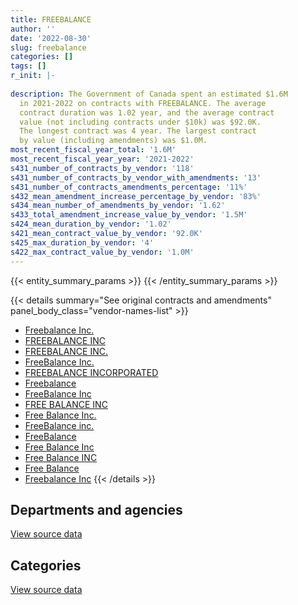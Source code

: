 ```yaml
---
title: FREEBALANCE
author: ''
date: '2022-08-30'
slug: freebalance
categories: []
tags: []
r_init: |-
  
description: The Government of Canada spent an estimated $1.6M
  in 2021-2022 on contracts with FREEBALANCE. The average
  contract duration was 1.02 year, and the average contract
  value (not including contracts under $10k) was $92.0K.
  The longest contract was 4 year. The largest contract
  by value (including amendments) was $1.0M.
most_recent_fiscal_year_total: '1.6M'
most_recent_fiscal_year_year: '2021-2022'
s431_number_of_contracts_by_vendor: '118'
s431_number_of_contracts_by_vendor_with_amendments: '13'
s431_number_of_contracts_amendments_percentage: '11%'
s432_mean_amendment_increase_percentage_by_vendor: '83%'
s434_mean_number_of_amendments_by_vendor: '1.62'
s433_total_amendment_increase_value_by_vendor: '1.5M'
s424_mean_duration_by_vendor: '1.02'
s421_mean_contract_value_by_vendor: '92.0K'
s425_max_duration_by_vendor: '4'
s422_max_contract_value_by_vendor: '1.0M'
---
```


<script src="/rmarkdown-libs/htmlwidgets/htmlwidgets.js"></script>
<link href="/rmarkdown-libs/datatables-css/datatables-crosstalk.css" rel="stylesheet" />
<script src="/rmarkdown-libs/datatables-binding/datatables.js"></script>
<script src="/rmarkdown-libs/jquery/jquery-3.6.0.min.js"></script>
<link href="/rmarkdown-libs/dt-core-bootstrap/css/dataTables.bootstrap.min.css" rel="stylesheet" />
<link href="/rmarkdown-libs/dt-core-bootstrap/css/dataTables.bootstrap.extra.css" rel="stylesheet" />
<script src="/rmarkdown-libs/dt-core-bootstrap/js/jquery.dataTables.min.js"></script>
<script src="/rmarkdown-libs/dt-core-bootstrap/js/dataTables.bootstrap.min.js"></script>
<link href="/rmarkdown-libs/crosstalk/css/crosstalk.min.css" rel="stylesheet" />
<script src="/rmarkdown-libs/crosstalk/js/crosstalk.min.js"></script>
<script src="/rmarkdown-libs/htmlwidgets/htmlwidgets.js"></script>
<link href="/rmarkdown-libs/datatables-css/datatables-crosstalk.css" rel="stylesheet" />
<script src="/rmarkdown-libs/datatables-binding/datatables.js"></script>
<script src="/rmarkdown-libs/jquery/jquery-3.6.0.min.js"></script>
<link href="/rmarkdown-libs/dt-core-bootstrap/css/dataTables.bootstrap.min.css" rel="stylesheet" />
<link href="/rmarkdown-libs/dt-core-bootstrap/css/dataTables.bootstrap.extra.css" rel="stylesheet" />
<script src="/rmarkdown-libs/dt-core-bootstrap/js/jquery.dataTables.min.js"></script>
<script src="/rmarkdown-libs/dt-core-bootstrap/js/dataTables.bootstrap.min.js"></script>
<link href="/rmarkdown-libs/crosstalk/css/crosstalk.min.css" rel="stylesheet" />
<script src="/rmarkdown-libs/crosstalk/js/crosstalk.min.js"></script>

{{< entity_summary_params >}}
{{< /entity_summary_params >}}

{{< details summary="See original contracts and amendments" panel_body_class="vendor-names-list" >}}
- [Freebalance Inc.](https://search.open.canada.ca/en/ct/?sort=contract_value_f%20desc&page=1&search_text=%22Freebalance%20Inc.%22)
- [FREEBALANCE INC](https://search.open.canada.ca/en/ct/?sort=contract_value_f%20desc&page=1&search_text=%22FREEBALANCE%20INC%22)
- [FREEBALANCE INC.](https://search.open.canada.ca/en/ct/?sort=contract_value_f%20desc&page=1&search_text=%22FREEBALANCE%20INC.%22)
- [FreeBalance Inc.](https://search.open.canada.ca/en/ct/?sort=contract_value_f%20desc&page=1&search_text=%22FreeBalance%20Inc.%22)
- [FREEBALANCE INCORPORATED](https://search.open.canada.ca/en/ct/?sort=contract_value_f%20desc&page=1&search_text=%22FREEBALANCE%20INCORPORATED%22)
- [Freebalance](https://search.open.canada.ca/en/ct/?sort=contract_value_f%20desc&page=1&search_text=%22Freebalance%22)
- [FreeBalance Inc](https://search.open.canada.ca/en/ct/?sort=contract_value_f%20desc&page=1&search_text=%22FreeBalance%20Inc%22)
- [FREE BALANCE INC](https://search.open.canada.ca/en/ct/?sort=contract_value_f%20desc&page=1&search_text=%22FREE%20BALANCE%20INC%22)
- [Free Balance Inc.](https://search.open.canada.ca/en/ct/?sort=contract_value_f%20desc&page=1&search_text=%22Free%20Balance%20Inc.%22)
- [FreeBalance inc.](https://search.open.canada.ca/en/ct/?sort=contract_value_f%20desc&page=1&search_text=%22FreeBalance%20inc.%22)
- [FreeBalance](https://search.open.canada.ca/en/ct/?sort=contract_value_f%20desc&page=1&search_text=%22FreeBalance%22)
- [Free Balance Inc](https://search.open.canada.ca/en/ct/?sort=contract_value_f%20desc&page=1&search_text=%22Free%20Balance%20Inc%22)
- [Free Balance INC](https://search.open.canada.ca/en/ct/?sort=contract_value_f%20desc&page=1&search_text=%22Free%20Balance%20INC%22)
- [Free Balance](https://search.open.canada.ca/en/ct/?sort=contract_value_f%20desc&page=1&search_text=%22Free%20Balance%22)
- [Freebalance Inc](https://search.open.canada.ca/en/ct/?sort=contract_value_f%20desc&page=1&search_text=%22Freebalance%20Inc%22)
{{< /details >}}

## Departments and agencies

<div id="htmlwidget-1" style="width:100%;height:auto;" class="datatables html-widget"></div>
<script type="application/json" data-for="htmlwidget-1">{"x":{"style":"bootstrap","filter":"none","vertical":false,"data":[["<a href=\"/departments/aandc-aadnc/\">Crown-Indigenous Relations and Northern Affairs Canada<\/a>","<a href=\"/departments/cas-satj/\">Courts Administration Service<\/a>","<a href=\"/departments/cbsa-asfc/\">Canada Border Services Agency<\/a>","<a href=\"/departments/ced-dec/\">Canada Economic Development for Quebec Regions<\/a>","<a href=\"/departments/cer-rec/\">Canada Energy Regulator<\/a>","<a href=\"/departments/cihr-irsc/\">Canadian Institutes of Health Research<\/a>","<a href=\"/departments/cnsc-ccsn/\">Canadian Nuclear Safety Commission<\/a>","<a href=\"/departments/crtc/\">Canadian Radio-television and Telecommunications Commission<\/a>","<a href=\"/departments/csc-scc/\">Correctional Service of Canada<\/a>","<a href=\"/departments/dfo-mpo/\">Fisheries and Oceans Canada<\/a>","<a href=\"/departments/elections/\">Elections Canada<\/a>","<a href=\"/departments/fintrac-canafe/\">Financial Transactions and Reports Analysis Centre of Canada<\/a>","<a href=\"/departments/fja-cmf/\">Office of the Commissioner for Federal Judicial Affairs Canada<\/a>","<a href=\"/departments/lac-bac/\">Library and Archives Canada<\/a>","<a href=\"/departments/nfb-onf/\">National Film Board<\/a>","<a href=\"/departments/nserc-crsng/\">Natural Sciences and Engineering Research Council of Canada<\/a>","<a href=\"/departments/osgg-bsgg/\">Office of the Secretary to the Governor General<\/a>","<a href=\"/departments/psc-cfp/\">Public Service Commission of Canada<\/a>","<a href=\"/departments/tc/\">Transport Canada<\/a>","<a href=\"/departments/vac-acc/\">Veterans Affairs Canada<\/a>"],[null,84368.56,105090,256158.16,45501.75,54393,null,null,175557.63,98325,108706.06,19763.38,30299.82,100441.44,12589.77,88367.13,52361.74,90284.25,429010,219326.58],[61166.7,120220.6,107401.98,315698.23,92811.43,55520,88388.37,14569.63,94054.12,100488.15,127307.89,79647.29,30896.81,102290.22,null,23268.96,59226.04,92224.3,298975.05,300236.39],[null,null,null,234313.33,58092.12,55673.52,null,46049.97,125428.74,100517.86,120065.38,19763.38,null,103219.03,null,90791.58,44421.52,92658.89,176638.81,270826],[null,85750,null,263484.96,57407.52,55673.52,null,33415.83,97615.12,201035.72,79661.24,null,31352.16,115872.5,null,null,44421.52,119673.52,176238.33,236620.81]],"container":"<table class=\"table table-striped table-hover row-border order-column display\">\n  <thead>\n    <tr>\n      <th>Department<\/th>\n      <th>2018-2019<\/th>\n      <th>2019-2020<\/th>\n      <th>2020-2021<\/th>\n      <th>2021-2022<\/th>\n    <\/tr>\n  <\/thead>\n<\/table>","options":{"order":[[4,"desc"]],"pageLength":10,"autoWidth":true,"columnDefs":[{"targets":1,"render":"function(data, type, row, meta) {\n    return type !== 'display' ? data : DTWidget.formatCurrency(data, \"$\", 2, 3, \",\", \".\", true, null);\n  }"},{"targets":2,"render":"function(data, type, row, meta) {\n    return type !== 'display' ? data : DTWidget.formatCurrency(data, \"$\", 2, 3, \",\", \".\", true, null);\n  }"},{"targets":3,"render":"function(data, type, row, meta) {\n    return type !== 'display' ? data : DTWidget.formatCurrency(data, \"$\", 2, 3, \",\", \".\", true, null);\n  }"},{"targets":4,"render":"function(data, type, row, meta) {\n    return type !== 'display' ? data : DTWidget.formatCurrency(data, \"$\", 2, 3, \",\", \".\", true, null);\n  }"},{"width":"16%","targets":[1,2,3,4]},{"className":"dt-right","targets":[1,2,3,4]}],"orderClasses":false}},"evals":["options.columnDefs.0.render","options.columnDefs.1.render","options.columnDefs.2.render","options.columnDefs.3.render"],"jsHooks":[]}</script>
<p class="text-right">
<a href="https://github.com/GoC-Spending/contracts-data/tree/main/data/out/vendors/freebalance/summary_by_fiscal_year_by_department.csv" class="source-data-link btn btn-link">View source data</a>
</p>

## Categories

<div id="htmlwidget-2" style="width:100%;height:auto;" class="datatables html-widget"></div>
<script type="application/json" data-for="htmlwidget-2">{"x":{"style":"bootstrap","filter":"none","vertical":false,"data":[["<a href=\"/categories/professional_services/\">Professional services<\/a>","<a href=\"/categories/information_technology/\">Information technology<\/a>"],[47142.6,1923401.67],[114548.46,2049843.69],[31233.99,1507226.13],[57407.52,1540815.24]],"container":"<table class=\"table table-striped table-hover row-border order-column display\">\n  <thead>\n    <tr>\n      <th>Category<\/th>\n      <th>2018-2019<\/th>\n      <th>2019-2020<\/th>\n      <th>2020-2021<\/th>\n      <th>2021-2022<\/th>\n    <\/tr>\n  <\/thead>\n<\/table>","options":{"order":[[4,"desc"]],"dom":"t","pageLength":30,"autoWidth":true,"columnDefs":[{"targets":1,"render":"function(data, type, row, meta) {\n    return type !== 'display' ? data : DTWidget.formatCurrency(data, \"$\", 2, 3, \",\", \".\", true, null);\n  }"},{"targets":2,"render":"function(data, type, row, meta) {\n    return type !== 'display' ? data : DTWidget.formatCurrency(data, \"$\", 2, 3, \",\", \".\", true, null);\n  }"},{"targets":3,"render":"function(data, type, row, meta) {\n    return type !== 'display' ? data : DTWidget.formatCurrency(data, \"$\", 2, 3, \",\", \".\", true, null);\n  }"},{"targets":4,"render":"function(data, type, row, meta) {\n    return type !== 'display' ? data : DTWidget.formatCurrency(data, \"$\", 2, 3, \",\", \".\", true, null);\n  }"},{"width":"16%","targets":[1,2,3,4]},{"className":"dt-right","targets":[1,2,3,4]}],"orderClasses":false,"lengthMenu":[10,25,30,50,100]}},"evals":["options.columnDefs.0.render","options.columnDefs.1.render","options.columnDefs.2.render","options.columnDefs.3.render"],"jsHooks":[]}</script>
<p class="text-right">
<a href="https://github.com/GoC-Spending/contracts-data/tree/main/data/out/vendors/freebalance/summary_by_fiscal_year_by_category.csv" class="source-data-link btn btn-link">View source data</a>
</p>
